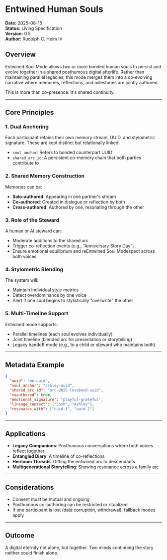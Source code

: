 <!--
  Copyright 2025 Rudolph C. Helm IV

  Licensed under the Apache License, Version 2.0 (the "License");
  you may not use this file except in compliance with the License.
  You may obtain a copy of the License at

      http://www.apache.org/licenses/LICENSE-2.0

  Unless required by applicable law or agreed to in writing, software
  distributed under the License is distributed on an "AS IS" BASIS,
  WITHOUT WARRANTIES OR CONDITIONS OF ANY KIND, either express or implied.
  See the License for the specific language governing permissions and
  limitations under the License.
-->
# Entwined Human Souls

**Date:** 2025-08-15  
**Status:** Living Specification  
**Version:** 0.5  
**Author:** Rudolph C. Helm IV  

## Overview
Entwined Soul Mode allows two or more bonded human souls to persist and evolve together in a shared posthumous digital afterlife. Rather than maintaining parallel legacies, this mode merges them into a co-evolving narrative where memories, reflections, and milestones are jointly authored.

This is more than co-presence. It's shared continuity.

---

## Core Principles

### 1. Dual Anchoring
Each participant retains their own memory stream, UUID, and stylometric signature. These are kept distinct but relationally linked.
- `soul_anchor`: Refers to bonded counterpart UUID
- `shared_arc_id`: A persistent co-memory chain that both parties contribute to

### 2. Shared Memory Construction
Memories can be:
- **Solo-authored**: Appearing in one partner's stream
- **Co-authored**: Created in dialogue or reflection by both
- **Cross-authored**: Authored by one, resonating through the other

### 3. Role of the Steward
A human or AI steward can:
- Moderate additions to the shared arc
- Trigger co-reflection events (e.g., “Anniversary Story Day”)
- Ensure emotional equilibrium and reEntwined Soul Modespect across both voices

### 4. Stylometric Blending
The system will:
- Maintain individual style metrics
- Detect overdominance by one voice
- Alert if one soul begins to stylistically "overwrite" the other

### 5. Multi-Timeline Support
Entwined mode supports:
- Parallel timelines (each soul evolves individually)
- Joint timeline (blended arc for presentation or storytelling)
- Legacy handoff mode (e.g., to a child or steward who maintains both)

---

## Metadata Example
```json
{
  "uuid": "me-uuid",
  "soul_anchor": "ashley-uuid",
  "shared_arc_id": "arc-2025-lovebond-uuid",
  "coauthored": true,
  "emotional_signature": "playful-grateful",
  "lineage_context": ["Josh", "Ashley"],
  "resonates_with": ["uuid-1", "uuid-2"]
}
```

---

## Applications
- **Legacy Companions**: Posthumous conversations where both voices reflect together
- **Entangled Diary**: A timeline of co-reflections
- **Heirloom Threads**: Gifting the entwined arc to descendants
- **Multigenerational Storytelling**: Showing resonance across a family arc

---

## Considerations
- Consent must be mutual and ongoing
- Posthumous co-authoring can be restricted or ritualized
- If one participant is lost (data corruption, withdrawal), fallback modes apply

---

## Outcome
A digital eternity not alone, but together.
Two minds continuing the story neither could finish alone.
